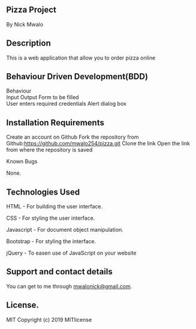 ## Pizza Project
By Nick Mwalo

## Description
This is a web application that allow you to order pizza online

## Behaviour Driven Development(BDD)
Behaviour	
Input	Output Form to be filled	
User enters required credentials
Alert dialog box

## Installation Requirements
Create an account on Github Fork the repository from Github:https://github.com/mwalo254/pizza.git Clone the link Open the link from where the repository is saved

Known Bugs

None.

## Technologies Used
HTML - For building the user interface.

CSS - For styling the user interface.

Javascript - For document object manipulation.

Bootstrap - For styling the interface.

jQuery - To easen use of JavaScript on your website

## Support and contact details
You can get to me through mwalonick@gmail.com.

## License.
MIT Copyright (c) 2019 MITlicense
